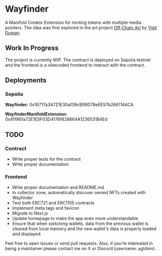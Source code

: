 # Wayfinder

A Manifold Creator Extension for minting tokens with multiple media pointers. The idea was first explored in the art project [Off-Chain Art](https://x.com/YigitDuman/status/1957514000306246110) by [Yigit Duman](https://x.com/YigitDuman).

## Work In Progress

The project is currently WIP. The contract is deployed on Sepolia testnet and the frontend is a vibecoded frontend to interact with the contract.

## Deployments

### Sepolia

**Wayfinder:** 0x16717a3A721E30a139cB99D78eEE57b266114ACA

**WayfinderManifoldExtension:** 0x41f961a72E1E5F03D4176f428664A1236531B4Ed

## TODO

### Contract

- Write proper tests for the contract
- Write proper documentation

### Frontend

- Write proper documentation and README.md
- In collector zone, automatically discover owned NFTs created with Wayfinder
- Test both ERC721 and ERC1155 contracts
- Implement meta tags and favicon
- Migrate to Next.js
- Update homepage to make the app even more understandable
- Ensure that when switching wallets, data from the previous wallet is cleared from local memory and the new wallet's data is properly loaded and displayed.

Feel free to open issues or send pull requests. Also, if you're interested in being a maintainer please contact me on X or Discord (username: ygtdmn).
